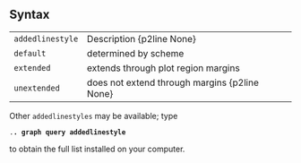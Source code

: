 ## Syntax

|                  |                                               |
|------------------|-----------------------------------------------|
| `addedlinestyle` | Description {p2line None}                     |
| `default`        | determined by scheme                          |
| `extended`       | extends through plot region margins           |
| `unextended`     | does not extend through margins {p2line None} |

Other `addedlinestyles` may be available; type

`.`**`. graph query addedlinestyle`**

to obtain the full list installed on your computer.
